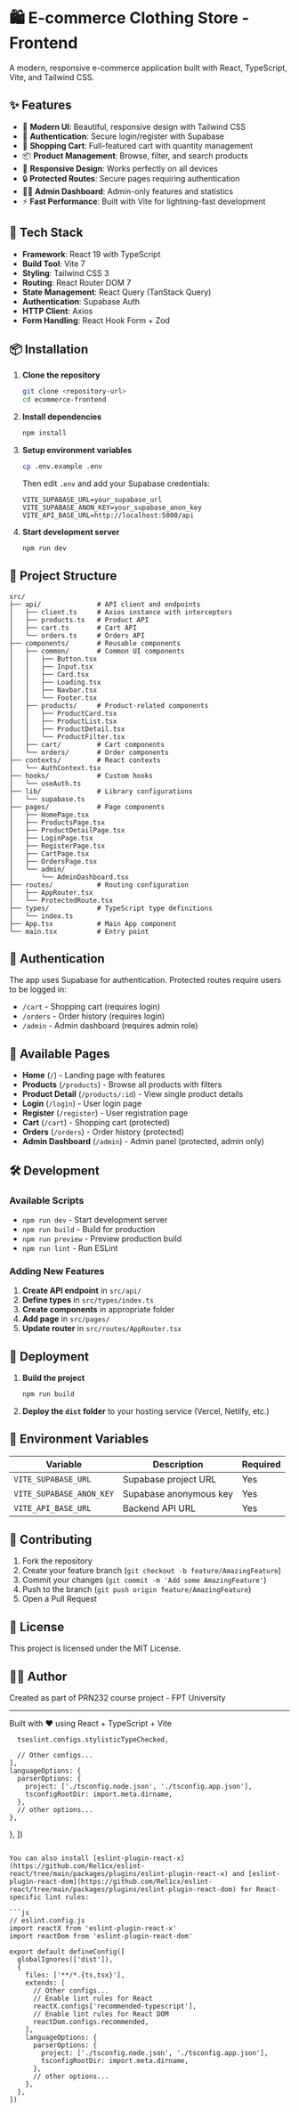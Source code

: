 # 🛍️ E-commerce Clothing Store - Frontend

A modern, responsive e-commerce application built with React, TypeScript, Vite, and Tailwind CSS.

## ✨ Features

- 🎨 **Modern UI**: Beautiful, responsive design with Tailwind CSS
- 🔐 **Authentication**: Secure login/register with Supabase
- 🛒 **Shopping Cart**: Full-featured cart with quantity management
- 📦 **Product Management**: Browse, filter, and search products
- 📱 **Responsive Design**: Works perfectly on all devices
- 🔒 **Protected Routes**: Secure pages requiring authentication
- 👨‍💼 **Admin Dashboard**: Admin-only features and statistics
- ⚡ **Fast Performance**: Built with Vite for lightning-fast development

## 🚀 Tech Stack

- **Framework**: React 19 with TypeScript
- **Build Tool**: Vite 7
- **Styling**: Tailwind CSS 3
- **Routing**: React Router DOM 7
- **State Management**: React Query (TanStack Query)
- **Authentication**: Supabase Auth
- **HTTP Client**: Axios
- **Form Handling**: React Hook Form + Zod

## 📦 Installation

1. **Clone the repository**
   ```bash
   git clone <repository-url>
   cd ecommerce-frontend
   ```

2. **Install dependencies**
   ```bash
   npm install
   ```

3. **Setup environment variables**
   ```bash
   cp .env.example .env
   ```
   
   Then edit `.env` and add your Supabase credentials:
   ```env
   VITE_SUPABASE_URL=your_supabase_url
   VITE_SUPABASE_ANON_KEY=your_supabase_anon_key
   VITE_API_BASE_URL=http://localhost:5000/api
   ```

4. **Start development server**
   ```bash
   npm run dev
   ```

## 📁 Project Structure

```
src/
├── api/              # API client and endpoints
│   ├── client.ts     # Axios instance with interceptors
│   ├── products.ts   # Product API
│   ├── cart.ts       # Cart API
│   └── orders.ts     # Orders API
├── components/       # Reusable components
│   ├── common/       # Common UI components
│   │   ├── Button.tsx
│   │   ├── Input.tsx
│   │   ├── Card.tsx
│   │   ├── Loading.tsx
│   │   ├── Navbar.tsx
│   │   └── Footer.tsx
│   ├── products/     # Product-related components
│   │   ├── ProductCard.tsx
│   │   ├── ProductList.tsx
│   │   ├── ProductDetail.tsx
│   │   └── ProductFilter.tsx
│   ├── cart/         # Cart components
│   └── orders/       # Order components
├── contexts/         # React contexts
│   └── AuthContext.tsx
├── hooks/            # Custom hooks
│   └── useAuth.ts
├── lib/              # Library configurations
│   └── supabase.ts
├── pages/            # Page components
│   ├── HomePage.tsx
│   ├── ProductsPage.tsx
│   ├── ProductDetailPage.tsx
│   ├── LoginPage.tsx
│   ├── RegisterPage.tsx
│   ├── CartPage.tsx
│   ├── OrdersPage.tsx
│   └── admin/
│       └── AdminDashboard.tsx
├── routes/           # Routing configuration
│   ├── AppRouter.tsx
│   └── ProtectedRoute.tsx
├── types/            # TypeScript type definitions
│   └── index.ts
├── App.tsx           # Main App component
└── main.tsx          # Entry point
```

## 🔐 Authentication

The app uses Supabase for authentication. Protected routes require users to be logged in:

- `/cart` - Shopping cart (requires login)
- `/orders` - Order history (requires login)
- `/admin` - Admin dashboard (requires admin role)

## 🎨 Available Pages

- **Home** (`/`) - Landing page with features
- **Products** (`/products`) - Browse all products with filters
- **Product Detail** (`/products/:id`) - View single product details
- **Login** (`/login`) - User login page
- **Register** (`/register`) - User registration page
- **Cart** (`/cart`) - Shopping cart (protected)
- **Orders** (`/orders`) - Order history (protected)
- **Admin Dashboard** (`/admin`) - Admin panel (protected, admin only)

## 🛠️ Development

### Available Scripts

- `npm run dev` - Start development server
- `npm run build` - Build for production
- `npm run preview` - Preview production build
- `npm run lint` - Run ESLint

### Adding New Features

1. **Create API endpoint** in `src/api/`
2. **Define types** in `src/types/index.ts`
3. **Create components** in appropriate folder
4. **Add page** in `src/pages/`
5. **Update router** in `src/routes/AppRouter.tsx`

## 🚢 Deployment

1. **Build the project**
   ```bash
   npm run build
   ```

2. **Deploy the `dist` folder** to your hosting service (Vercel, Netlify, etc.)

## 📝 Environment Variables

| Variable | Description | Required |
|----------|-------------|----------|
| `VITE_SUPABASE_URL` | Supabase project URL | Yes |
| `VITE_SUPABASE_ANON_KEY` | Supabase anonymous key | Yes |
| `VITE_API_BASE_URL` | Backend API URL | Yes |

## 🤝 Contributing

1. Fork the repository
2. Create your feature branch (`git checkout -b feature/AmazingFeature`)
3. Commit your changes (`git commit -m 'Add some AmazingFeature'`)
4. Push to the branch (`git push origin feature/AmazingFeature`)
5. Open a Pull Request

## 📄 License

This project is licensed under the MIT License.

## 👨‍💻 Author

Created as part of PRN232 course project - FPT University

---

Built with ❤️ using React + TypeScript + Vite

      tseslint.configs.stylisticTypeChecked,

      // Other configs...
    ],
    languageOptions: {
      parserOptions: {
        project: ['./tsconfig.node.json', './tsconfig.app.json'],
        tsconfigRootDir: import.meta.dirname,
      },
      // other options...
    },
  },
])
```

You can also install [eslint-plugin-react-x](https://github.com/Rel1cx/eslint-react/tree/main/packages/plugins/eslint-plugin-react-x) and [eslint-plugin-react-dom](https://github.com/Rel1cx/eslint-react/tree/main/packages/plugins/eslint-plugin-react-dom) for React-specific lint rules:

```js
// eslint.config.js
import reactX from 'eslint-plugin-react-x'
import reactDom from 'eslint-plugin-react-dom'

export default defineConfig([
  globalIgnores(['dist']),
  {
    files: ['**/*.{ts,tsx}'],
    extends: [
      // Other configs...
      // Enable lint rules for React
      reactX.configs['recommended-typescript'],
      // Enable lint rules for React DOM
      reactDom.configs.recommended,
    ],
    languageOptions: {
      parserOptions: {
        project: ['./tsconfig.node.json', './tsconfig.app.json'],
        tsconfigRootDir: import.meta.dirname,
      },
      // other options...
    },
  },
])
```
